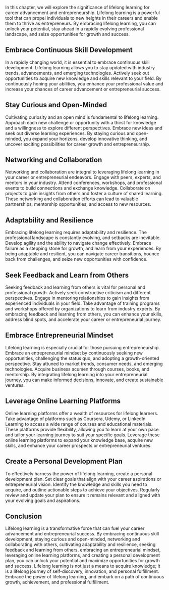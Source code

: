 
In this chapter, we will explore the significance of lifelong learning for career advancement and entrepreneurship. Lifelong learning is a powerful tool that can propel individuals to new heights in their careers and enable them to thrive as entrepreneurs. By embracing lifelong learning, you can unlock your potential, stay ahead in a rapidly evolving professional landscape, and seize opportunities for growth and success.

## Embrace Continuous Skill Development

In a rapidly changing world, it is essential to embrace continuous skill development. Lifelong learning allows you to stay updated with industry trends, advancements, and emerging technologies. Actively seek out opportunities to acquire new knowledge and skills relevant to your field. By continuously honing your abilities, you enhance your professional value and increase your chances of career advancement or entrepreneurial success.

## Stay Curious and Open-Minded

Cultivating curiosity and an open mind is fundamental to lifelong learning. Approach each new challenge or opportunity with a thirst for knowledge and a willingness to explore different perspectives. Embrace new ideas and seek out diverse learning experiences. By staying curious and open-minded, you expand your horizons, develop innovative thinking, and uncover exciting possibilities for career growth and entrepreneurship.

## Networking and Collaboration

Networking and collaboration are integral to leveraging lifelong learning in your career or entrepreneurial endeavors. Engage with peers, experts, and mentors in your industry. Attend conferences, workshops, and professional events to build connections and exchange knowledge. Collaborate on projects to gain insights from others and foster a culture of shared learning. These networking and collaboration efforts can lead to valuable partnerships, mentorship opportunities, and access to new resources.

## Adaptability and Resilience

Embracing lifelong learning requires adaptability and resilience. The professional landscape is constantly evolving, and setbacks are inevitable. Develop agility and the ability to navigate change effectively. Embrace failure as a stepping stone for growth, and learn from your experiences. By being adaptable and resilient, you can navigate career transitions, bounce back from challenges, and seize new opportunities with confidence.

## Seek Feedback and Learn from Others

Seeking feedback and learning from others is vital for personal and professional growth. Actively seek constructive criticism and different perspectives. Engage in mentoring relationships to gain insights from experienced individuals in your field. Take advantage of training programs and workshops offered by organizations to learn from industry experts. By embracing feedback and learning from others, you can enhance your skills, address blind spots, and accelerate your career or entrepreneurial journey.

## Embrace Entrepreneurial Mindset

Lifelong learning is especially crucial for those pursuing entrepreneurship. Embrace an entrepreneurial mindset by continuously seeking new opportunities, challenging the status quo, and adopting a growth-oriented perspective. Stay attuned to market trends, consumer needs, and emerging technologies. Acquire business acumen through courses, books, and mentorship. By integrating lifelong learning into your entrepreneurial journey, you can make informed decisions, innovate, and create sustainable ventures.

## Leverage Online Learning Platforms

Online learning platforms offer a wealth of resources for lifelong learners. Take advantage of platforms such as Coursera, Udemy, or LinkedIn Learning to access a wide range of courses and educational materials. These platforms provide flexibility, allowing you to learn at your own pace and tailor your learning journey to suit your specific goals. Leverage these online learning platforms to expand your knowledge base, acquire new skills, and enhance your career prospects or entrepreneurial ventures.

## Create a Personal Development Plan

To effectively harness the power of lifelong learning, create a personal development plan. Set clear goals that align with your career aspirations or entrepreneurial vision. Identify the knowledge and skills you need to acquire, and outline actionable steps to achieve your objectives. Regularly review and update your plan to ensure it remains relevant and aligned with your evolving goals and aspirations.

## Conclusion

Lifelong learning is a transformative force that can fuel your career advancement and entrepreneurial success. By embracing continuous skill development, staying curious and open-minded, networking and collaborating with others, cultivating adaptability and resilience, seeking feedback and learning from others, embracing an entrepreneurial mindset, leveraging online learning platforms, and creating a personal development plan, you can unlock your potential and maximize opportunities for growth and success. Lifelong learning is not just a means to acquire knowledge; it is a lifelong journey of self-discovery, innovation, and personal fulfillment. Embrace the power of lifelong learning, and embark on a path of continuous growth, achievement, and professional fulfillment.
